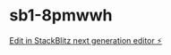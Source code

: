 # sb1-8pmwwh

[Edit in StackBlitz next generation editor ⚡️](https://stackblitz.com/~/github.com/johnjgately/sb1-8pmwwh)
